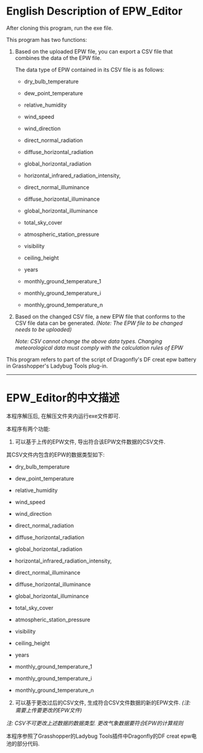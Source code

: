 # English Description of EPW_Editor 
After cloning this program, run the exe file.


This program has two functions:

1. Based on the uploaded EPW file, you can export a CSV file that combines the data of the EPW file.

   The data type of EPW contained in its CSV file is as follows:

   + dry_bulb_temperature

   + dew_point_temperature

   + relative_humidity

   + wind_speed

   + wind_direction

   + direct_normal_radiation

   + diffuse_horizontal_radiation

   + global_horizontal_radiation

   + horizontal_infrared_radiation_intensity,

   + direct_normal_illuminance

   + diffuse_horizontal_illuminance

   + global_horizontal_illuminance

   + total_sky_cover

   + atmospheric_station_pressure

   + visibility

   + ceiling_height

   + years

   + monthly_ground_temperature_1

   + monthly_ground_temperature_i

   + monthly_ground_temperature_n

    


2. Based on the changed CSV file, a new EPW file that conforms to the CSV file data can be generated. *(Note: The EPW file to be changed needs to be uploaded)*

   *Note: CSV cannot change the above data types. Changing meteorological data must comply with the calculation rules of EPW*

This program refers to part of the script of Dragonfly's DF creat epw battery in Grasshopper's Ladybug Tools plug-in.



--------------------------------------------------------------------------------------------------------------------------------------------------------------------------------------



# EPW_Editor的中文描述

本程序解压后, 在解压文件夹内运行exe文件即可.


本程序有两个功能:

1. 可以基于上传的EPW文件, 导出符合该EPW文件数据的CSV文件.  

  其CSV文件内包含的EPW的数据类型如下:

  + dry_bulb_temperature

  + dew_point_temperature

  + relative_humidity

  + wind_speed

  + wind_direction

  + direct_normal_radiation

  + diffuse_horizontal_radiation

  + global_horizontal_radiation

  + horizontal_infrared_radiation_intensity,

  + direct_normal_illuminance

  + diffuse_horizontal_illuminance

  + global_horizontal_illuminance

  + total_sky_cover

  + atmospheric_station_pressure

  + visibility

  + ceiling_height

  + years

  + monthly_ground_temperature_1

  + monthly_ground_temperature_i

  + monthly_ground_temperature_n

    


2. 可以基于更改过后的CSV文件, 生成符合CSV文件数据的新的EPW文件. *(注: 需要上传要更改的EPW文件)*

  *注: CSV不可更改上述数据的数据类型. 更改气象数据要符合EPW的计算规则*


本程序参照了Grasshopper的Ladybug Tools插件中Dragonfly的DF creat epw电池的部分代码.
